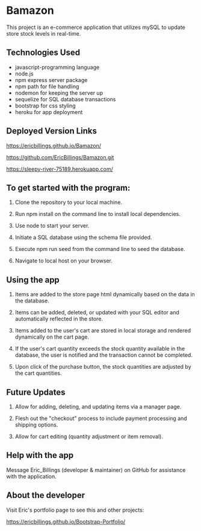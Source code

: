 # Bamazon


This project is an e-commerce application that utilizes mySQL to update store stock levels in real-time.

## Technologies Used

* javascript-programming language
* node.js
* npm express server package
* npm path for file handling
* nodemon for keeping the server up
* sequelize for SQL database transactions
* bootstrap for css styling
* heroku for app deployment

## Deployed Version Links
<https://ericbillings.github.io/Bamazon/>

<https://github.com/EricBillings/Bamazon.git>

<https://sleepy-river-75189.herokuapp.com/>

## To get started with the program: 

1. Clone the repository to your local machine.

1. Run npm install on the command line to install local dependencies. 
 
1. Use node to start your server.

1. Initiate a SQL database using the schema file provided.

1. Execute npm run seed from the command line to seed the database.

1. Navigate to local host on your browser.


## Using the app

1.  Items are added to the store page html dynamically based on the data in the database.

1.  Items can be added, deleted, or updated with your SQL editor and automatically reflected in the store.

1.  Items added to the user's cart are stored in local storage and rendered dynamically on the cart page. 

1.  If the user's cart quantity exceeds the stock quantity available in the database, the user is notified and the transaction cannot be completed.

1. Upon click of the purchase button, the stock quantities are adjusted by the cart quantities.

## Future Updates

1.  Allow for adding, deleting, and updating items via a manager page.

1.  Flesh out the "checkout" process to include payment processing and shipping options.

1.  Allow for cart editing (quantity adjustment or item removal).




## Help with the app

Message Eric_Billings (developer & maintainer) on GitHub for assistance with the application.

## About the developer

Visit Eric's portfolio page to see this and other projects:

<https://ericbillings.github.io/Bootstrap-Portfolio/>